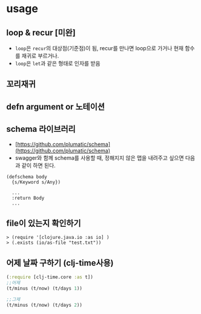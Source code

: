 # usage

## loop & recur \[미완\]

* `loop`은 `recur`의 대상점\(기준점\)이 됨, recur를 만나면 loop으로 가거나 현재 함수를 재귀로 부르거나.
* `loop`은 `let`과 같은 형태로 인자를 받음

## 꼬리재귀

## defn argument or 노테이션

## schema 라이브러리

* [https://github.com/plumatic/schema](https://github.com/plumatic/schema)
* swagger와 함께 schema를 사용할 때, 정해지지 않은 맵을 내려주고 싶으면 다음과 같이 하면 된다.

```text
(defschema body
  {s/Keyword s/Any})

  ...
  :return Body
  ...
```

## file이 있는지 확인하기

```
> (require '[clojure.java.io :as io] )
> (.exists (io/as-file "test.txt"))
```

## 어제 날짜 구하기 (clj-time사용)

```clojure
(:require [clj-time.core :as t])
;;어제
(t/minus (t/now) (t/days 1))

;;그제
(t/minus (t/now) (t/days 2))
```
